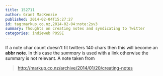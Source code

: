```yaml
---
title: 152711
author: Grant MacKenzie
published: 2014-02-04T15:27:27
id: tag:markup.co.nz,2014-02-04:note:2sv3
summary: Thoughts on creating notes and syndicating to Twitter
categories: indieweb POSSE
---
```


If a note char count doesn't fit twitters 140 chars then this will become an
**abbr note**. In this case the *summary* is used with a link otherwise the
summary is not relevant.
A note taken from
> http://markup.co.nz/archive/2014/01/20/creating-notes
